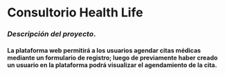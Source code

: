 # Consultorio Health Life

### *Descripción del proyecto*.

#### La plataforma web permitirá a los usuarios agendar citas médicas mediante un formulario de registro; luego de previamente haber creado un usuario en la plataforma podrá visualizar el agendamiento de la cita.
